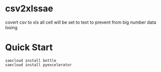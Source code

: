 csv2xlssae
===========

covert csv to xls all cell will be set to text to prevent from big number data losing

Quick Start
===========


	saecloud install bottle 
	saecloud install pyexcelerator


